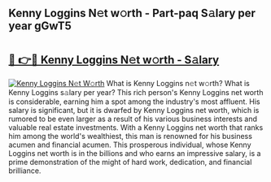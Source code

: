 ## Kenny Loggins N𝚎t w𝚘rth - Part-paq S𝚊lary per year gGwT5

# <h2><a href="http://gc3fmt.nevu.top/?p=Kenny+Loggins">🔗 👉🔴 Kenny Loggins N𝚎t w𝚘rth - S𝚊lary</a></h2>

[![Kenny Loggins N𝚎t W𝚘rth](https://i.imgur.com/Oavwk0R.jpeg)](http://gc3fmt.nevu.top/?p=Kenny+Loggins)
What is Kenny Loggins n𝚎t w𝚘rth? What is Kenny Loggins s𝚊lary per year?
This rich person's Kenny Loggins net worth is considerable, earning him a spot among the industry's most affluent. His salary is significant, but it is dwarfed by Kenny Loggins net worth, which is rumored to be even larger as a result of his various business interests and valuable real estate investments. With a Kenny Loggins net worth that ranks him among the world's wealthiest, this man is renowned for his business acumen and financial acumen. This prosperous individual, whose Kenny Loggins net worth is in the billions and who earns an impressive salary, is a prime demonstration of the might of hard work, dedication, and financial brilliance.
